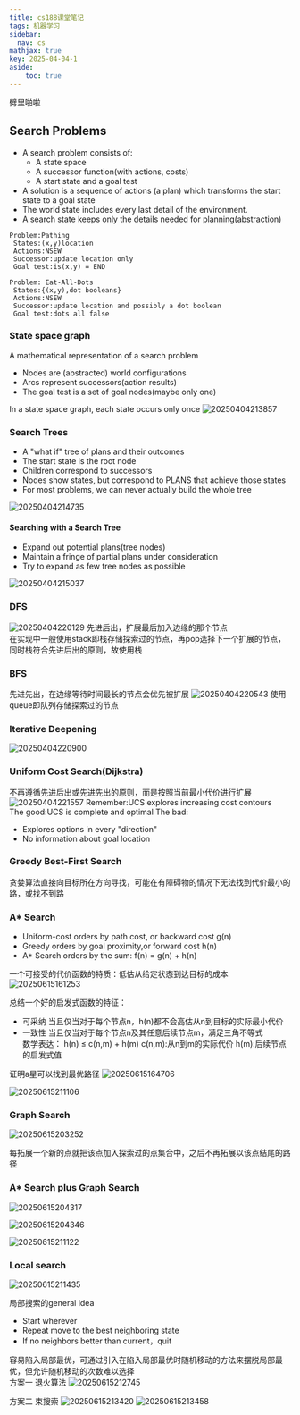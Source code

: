 ```yaml
---
title: cs188课堂笔记
tags: 机器学习
sidebar:
  nav: cs
mathjax: true
key: 2025-04-04-1
aside:
    toc: true
---
```


劈里啪啦

<!--more-->

## Search Problems

* A search problem consists of:
  * A state space
  * A successor function(with actions, costs)
  * A start state and a goal test
* A solution is a sequence of actions (a plan) which transforms the start state to a goal state
* The world state includes every last detail of the environment.
* A search state keeps only the details needed for planning(abstraction)

```
Problem:Pathing
 States:(x,y)location
 Actions:NSEW
 Successor:update location only
 Goal test:is(x,y) = END

Problem: Eat-All-Dots
 States:{(x,y),dot booleans}
 Actions:NSEW
 Successor:update location and possibly a dot boolean
 Goal test:dots all false
```

### State space graph

A mathematical representation of a search problem
* Nodes are (abstracted) world configurations
* Arcs represent successors(action results)
* The goal test is a set of goal nodes(maybe only one)

In a state space graph, each state occurs only once
![20250404213857](https://cdn.jsdelivr.net/gh/xiaoshuu/img/Picgo/20250404213857.png)

### Search Trees

* A "what if" tree of plans and their outcomes
* The start state is the root node
* Children correspond to successors
* Nodes show states, but correspond to PLANS that achieve those states
* For most problems, we can never actually build the whole tree

![20250404214735](https://cdn.jsdelivr.net/gh/xiaoshuu/img/Picgo/20250404214735.png)

#### Searching with a Search Tree

* Expand out potential plans(tree nodes)
* Maintain a fringe of partial plans under consideration
* Try to expand as few tree nodes as possible
  
![20250404215037](https://cdn.jsdelivr.net/gh/xiaoshuu/img/Picgo/20250404215037.png) 

### DFS

![20250404220129](https://cdn.jsdelivr.net/gh/xiaoshuu/img/Picgo/20250404220129.png)
先进后出，扩展最后加入边缘的那个节点 <br/>
在实现中一般使用stack即栈存储探索过的节点，再pop选择下一个扩展的节点，同时栈符合先进后出的原则，故使用栈


### BFS

先进先出，在边缘等待时间最长的节点会优先被扩展
![20250404220543](https://cdn.jsdelivr.net/gh/xiaoshuu/img/Picgo/20250404220543.png)
使用queue即队列存储探索过的节点

### Iterative Deepening

![20250404220900](https://cdn.jsdelivr.net/gh/xiaoshuu/img/Picgo/20250404220900.png)

### Uniform Cost Search(Dijkstra)

不再遵循先进后出或先进先出的原则，而是按照当前最小代价进行扩展
![20250404221557](https://cdn.jsdelivr.net/gh/xiaoshuu/img/Picgo/20250404221557.png)
Remember:UCS explores increasing cost contours <br/>
The good:UCS is complete and optimal
The bad:
* Explores options in every "direction"
* No information about goal location

### Greedy Best-First Search

贪婪算法直接向目标所在方向寻找，可能在有障碍物的情况下无法找到代价最小的路，或找不到路

### A* Search 

* Uniform-cost orders by path cost, or backward cost g(n)
* Greedy orders by goal proximity,or forward cost h(n)
* A* Search orders by the sum: f(n) = g(n) + h(n)

一个可接受的代价函数的特质：低估从给定状态到达目标的成本
![20250615161253](https://cdn.jsdelivr.net/gh/xiaoshuu/img/Picgo/20250615161253.png)

总结一个好的启发式函数的特征：
* 可采纳
当且仅当对于每个节点n，h(n)都不会高估从n到目标的实际最小代价
* 一致性
  当且仅当对于每个节点n及其任意后续节点m，满足三角不等式 <br/>
  数学表达： h(n) ≤ c(n,m) + h(m)
  c(n,m):从n到m的实际代价
  h(m):后续节点的启发式值

证明a星可以找到最优路径
![20250615164706](https://cdn.jsdelivr.net/gh/xiaoshuu/img/Picgo/20250615164706.png)

![20250615211106](https://cdn.jsdelivr.net/gh/xiaoshuu/img/Picgo/20250615211106.png)

### Graph Search 

![20250615203252](https://cdn.jsdelivr.net/gh/xiaoshuu/img/Picgo/20250615203252.png)

每拓展一个新的点就把该点加入探索过的点集合中，之后不再拓展以该点结尾的路径

### A* Search plus Graph Search

![20250615204317](https://cdn.jsdelivr.net/gh/xiaoshuu/img/Picgo/20250615204317.png)

![20250615204346](https://cdn.jsdelivr.net/gh/xiaoshuu/img/Picgo/20250615204346.png) 

![20250615211122](https://cdn.jsdelivr.net/gh/xiaoshuu/img/Picgo/20250615211122.png)

### Local search

![20250615211435](https://cdn.jsdelivr.net/gh/xiaoshuu/img/Picgo/20250615211435.png)

局部搜索的general idea
* Start wherever
* Repeat move to the best neighboring state
* If no neighbors better than current，quit

容易陷入局部最优，可通过引入在陷入局部最优时随机移动的方法来摆脱局部最优，但允许随机移动的次数难以选择 <br/>
方案一 退火算法
![20250615212745](https://cdn.jsdelivr.net/gh/xiaoshuu/img/Picgo/20250615212745.png)

方案二 束搜索
![20250615213420](https://cdn.jsdelivr.net/gh/xiaoshuu/img/Picgo/20250615213420.png)
![20250615213458](https://cdn.jsdelivr.net/gh/xiaoshuu/img/Picgo/20250615213458.png)